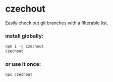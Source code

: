 # czechout

Easily check out git branches with a filterable list.

### install globally:
```bash
npm i -g czechout
czechout
```

### or use it once:
```bash
npx czechout
```
